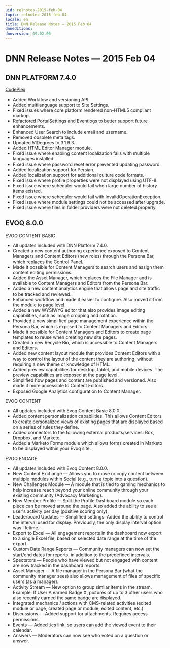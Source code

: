 ```yaml
---
uid: relnotes-2015-feb-04
topic: relnotes-2015-feb-04
locale: en
title: DNN Release Notes — 2015 Feb 04
dnneditions:
dnnversion: 09.02.00
---
```


# DNN Release Notes — 2015 Feb 04

## DNN PLATFORM 7.4.0

[CodePlex](https://dotnetnuke.codeplex.com/releases/view/611324)

*   Added Workflow and versioning API.
*   Added multilanguage support to Site Settings.
*   Fixed issues where core platform rendered non-HTML5 compliant markup.
*   Refactored PortalSettings and Eventlogs to better support future enhancements.
*   Enhanced User Search to include email and username.
*   Removed obsolete meta tags.
*   Updated 51Degrees to 3.1.9.3.
*   Added HTML Editor Manager module.
*   Fixed issue where enabling content localization fails with multiple languages installed.
*   Fixed issue where password reset error prevented updating password.
*   Added localization support for Persian.
*   Added localization support for additional culture code formats.
*   Fixed issue where profile properties were not displayed using UTF-8.
*   Fixed issue where scheduler would fail when large number of history items existed.
*   Fixed issue where scheduler would fail with InvalidOperationException.
*   Fixed issue where module settings could not be accessed after upgrade.
*   Fixed issue where files in folder providers were not deleted properly.

## EVOQ 8.0.0

EVOQ CONTENT BASIC

*   All updates included with DNN Platform 7.4.0.
*   Created a new content authoring experience exposed to Content Managers and Content Editors (new roles) through the Persona Bar, which replaces the Control Panel.
*   Made it possible for Content Managers to search users and assign them content editing permissions.
*   Added the Asset Manager, which replaces the File Manager and is available to Content Managers and Editors from the Persona Bar.
*   Added a new content analytics engine that allows page and site traffic to be tracked and reviewed.
*   Enhanced workflow and made it easier to configure. Also moved it from the module to page level.
*   Added a new WYSIWYG editor that also provides image editing capabilities, such as image cropping and rotation.
*   Provided a new simplified page management experience within the Persona Bar, which is exposed to Content Managers and Editors.
*   Made it possible for Content Managers and Editors to create page templates to reuse when creating new site pages.
*   Created a new Recycle Bin, which is accessible to Content Managers and Editors.
*   Added new content layout module that provides Content Editors with a way to control the layout of the content they are authoring, without requiring a new theme or knowledge of HTML.
*   Added preview capabilities for desktop, tablet, and mobile devices. The preview capabilities are exposed at the page level.
*   Simplified how pages and content are published and versioned. Also made it more accessible to Content Editors.
*   Exposed Google Analytics configuration to Content Manager.

EVOQ CONTENT

*   All updates included with Evoq Content Basic 8.0.0.
*   Added content personalization capabilities. This allows Content Editors to create personalized views of existing pages that are displayed based on a series of rules they define.
*   Added connectors to the following external products/services: Box, Dropbox, and Marketo.
*   Added a Marketo Forms module which allows forms created in Marketo to be displayed within your Evoq site.

EVOQ ENGAGE

*   All updates included with Evoq Content 8.0.0.
*   New Content Exchange — Allows you to move or copy content between multiple modules within Social (e.g., turn a topic into a question).
*   New Challenges Module — A module that is tied to gaming mechanics to help increase reach beyond your online community through your existing community (Advocacy Marketing).
*   New Member Profile — Split the Profile Dashboard module so each piece can be moved around the page. Also added the ability to see a user's activity per day (positive scoring only).
*   Leaderboard Updates — Simplified settings. Added the ability to control the interval used for display. Previously, the only display interval option was lifetime.
*   Export to Excel — All engagement reports in the dashboard now export to a single Excel file, based on selected date range at the time of the export.
*   Custom Date Range Reports — Community managers can now set the start/end dates for reports, in addition to the predefined intervals.
*   Spectators — People who have viewed but not engaged with content are now tracked in the dashboard reports.
*   Asset Manager — A file manager in the Persona Bar (what the community manager sees) also allows management of files of specific users (as a manager).
*   Activity Stream — New option to group similar items in the stream. Example: If User A earned Badge X, pictures of up to 3 other users who also recently earned the same badge are displayed.
*   Integrated mechanics / actions with CMS-related activities (edited module or page, created page or module, edited content, etc.).
*   Discussions — Added support for attachments. Requires access permissions.
*   Events — Added .ics link, so users can add the viewed event to their calendar.
*   Answers — Moderators can now see who voted on a question or answer.
